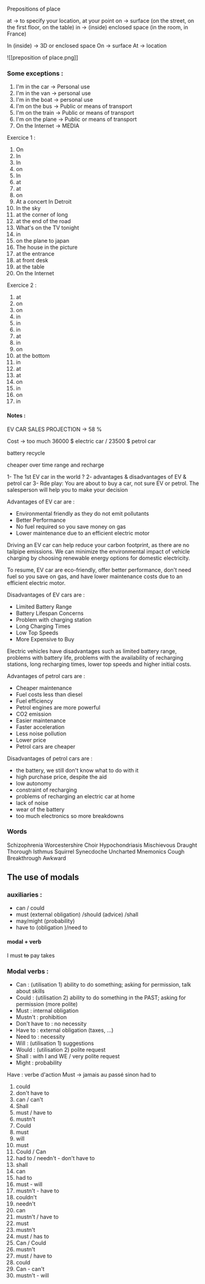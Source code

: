 Prepositions of place

at -> to specify your location, at your point 
on -> surface (on the street, on the first floor, on the table)
in -> (inside) enclosed space (in the room, in France)

In (inside) -> 3D or enclosed space
On -> surface
At -> location

![[preposition of place.png]]

### **Some exceptions** :

1) I'm in the car -> Personal use
2) I'm in the van -> personal use
3) I'm in the boat -> personal use
4) I'm on the bus -> Public or means of transport
5) I'm on the train -> Public or means of transport
6) I'm on the plane -> Public or means of transport
7) On the Internet -> MEDIA


Exercice 1 : 
1) On
2) In
3) In 
4) on
5) In 
6) at
7) at
8) on 
9) At a concert In Detroit
10) In the sky
11)  at the corner of long 
12) at the end of the road
13) What's on the TV tonight
14) in
15) on the plane to japan
16) The house in the picture 
17) at the entrance
18) at front desk
19) at the table
20) On the Internet

Exercice 2 :
1) at 
2) on
3) on
4) in
5) in
6) in
7) at
8) in
9) on
10) at the bottom
11) in
12) at
13) at
14) on
15) in
16) on
17) in

#### Notes : 

EV CAR SALES PROJECTION -> 58 %

Cost -> too much 36000 $ electric car / 23500 $ petrol car

battery recycle 

cheaper over time 
range and recharge


1- The 1st EV car in the world ?
2- advantages & disadvantages of EV & petrol car
3- Rde play: You are about to buy a car, not sure EV or petrol. The salesperson will help you to make your decision 

Advantages of EV car are : 
- Environmental friendly as they do not emit pollutants
- Better Performance
- No fuel required so you save money on gas
- Lower maintenance due to an efficient electric motor 

Driving an EV car can help reduce your carbon footprint, as there are no tailpipe emissions. We can minimize the environmental impact of vehicle charging by choosing renewable energy options for domestic electricity.

To resume, EV car are eco-friendly, offer better performance, don't need fuel so you save on gas, and have lower maintenance costs due to an efficient electric motor.




Disadvantages of EV cars are :
- Limited Battery Range
- Battery Lifespan Concerns
- Problem with charging station
- Long Charging Times
- Low Top Speeds
- More Expensive to Buy

Electric vehicles have disadvantages such as limited battery range, problems with battery life, problems with the availability of recharging stations, long recharging times, lower top speeds and higher initial costs.


Advantages of petrol cars are :
- Cheaper maintenance
- Fuel costs less than diesel
- Fuel efficiency
- Petrol engines are more powerful
- CO2 emission
- Easier maintenance
- Faster acceleration
- Less noise pollution
- Lower price
- Petrol cars are cheaper


Disadvantages of petrol cars are : 
- the battery, we still don't know what to do with it
- high purchase price, despite the aid
- low autonomy
- constraint of recharging
- problems of recharging an electric car at home
- lack of noise
- wear of the battery
- too much electronics so more breakdowns

### Words

Schizophrenia
Worcestershire
Choir
Hypochondriasis
Mischievous 
Draught 
Thorough
Isthmus
Squirrel 
Synecdoche
Uncharted
Mnemonics
Cough
Breakthrough
Awkward

## The use of modals 

### auxiliaries : 
- can / could
- must (external obligation) /should (advice) /shall 
- may/might (probability)
- have to (obligation )/need to

#### modal + verb
I must ~~to~~ pay takes 


### Modal verbs :

- Can : (utilisation 1) ability to do something; asking for permission, talk about skills
- Could : (utilisation 2) ability to do something in the PAST; asking for permission (more polite)
- Must : internal obligation
- Mustn't : prohibition
- Don't have to : no necessity 
- Have to : external obligation (taxes, ...)
- Need to : necessity
- Will : (utilisation 1) suggestions
- Would : (utilisation 2) polite request
- Shall : with I and WE / very polite request
- Might : probability

Have : verbe d'action 
Must -> jamais au passé sinon had to

1)  could
2)  don't have to
3) can / can't
4) Shall
5) must / have to
6) mustn't
7) Could
8) must
9) will
10)  must
11) Could / Can
12) had to / needn't - don't have to 
13) shall
14) can 
15) had to
16) must - will 
17) mustn't - have to
18) couldn't 
19) needn't
20) can
21) mustn't / have to
22) must 
23) mustn't
24) must / has to 
25) Can / Could
26) mustn't 
27) must / have to
28) could
29) Can  - can't
30) mustn't - will

